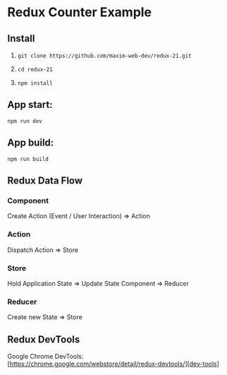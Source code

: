 # Redux Counter Example

## Install
1. `git clone https://github.com/maxim-web-dev/redux-21.git`

2. `cd redux-21`

3. `npm install`

## App start:

`npm run dev`

## App build:

`npm run build`


## Redux Data Flow

### Component
Create Action (Event / User Interaction) => Action

### Action
Dispatch Action => Store

### Store
Hold Application State => Update State Component
=> Reducer

### Reducer
Create new State => Store

## Redux DevTools
Google Chrome DevTools:
[https://chrome.google.com/webstore/detail/redux-devtools/][dev-tools]

[dev-tools]: https://chrome.google.com/webstore/detail/redux-devtools/
